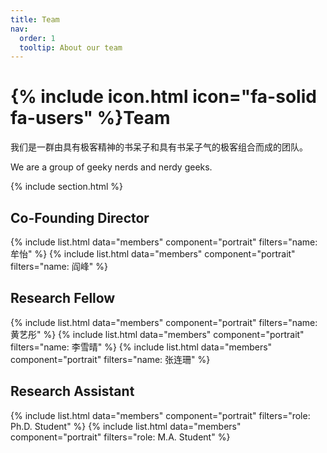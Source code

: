 ```yaml
---
title: Team
nav:
  order: 1
  tooltip: About our team
---
```


# {% include icon.html icon="fa-solid fa-users" %}Team

我们是一群由具有极客精神的书呆子和具有书呆子气的极客组合而成的团队。

We are a group of geeky nerds and nerdy geeks. 

{% include section.html %}

## Co-Founding Director

{% include list.html data="members" component="portrait" filters="name: 牟怡" %}
{% include list.html data="members" component="portrait" filters="name: 阎峰" %}

## Research Fellow
{% include list.html data="members" component="portrait" filters="name: 黄艺彤" %}
{% include list.html data="members" component="portrait" filters="name: 李雪晴" %}
{% include list.html data="members" component="portrait" filters="name: 张连珊" %}

## Research Assistant

{% include list.html data="members" component="portrait" filters="role: Ph.D. Student" %}
{% include list.html data="members" component="portrait" filters="role: M.A. Student" %}

<!-- ## Previous Member

{% include list.html data="members" component="portrait" filters="role: Previous Member" %} -->